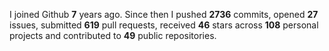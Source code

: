 
I joined Github **7** years ago. Since then I pushed **2736** commits, opened **27** issues, submitted **619** pull requests, received **46** stars across **108** personal projects and contributed to **49** public repositories.
